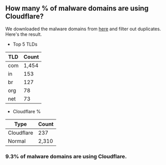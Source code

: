 ## How many % of malware domains are using Cloudflare?


We downloaded the malware domains from [here](https://urlhaus.abuse.ch) and filter out duplicates.
Here's the result.


[//]: # (start replacement)


- Top 5 TLDs

| TLD | Count |
| --- | --- |
| com | 1,454 |
| in | 153 |
| br | 127 |
| org | 78 |
| net | 73 |


- Cloudflare %

| Type | Count |
| --- | --- |
| Cloudflare | 237 |
| Normal | 2,310 |


### 9.3% of malware domains are using Cloudflare.